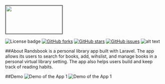 <html>
<img src="RandsBook/Github/randsbook_logo.png" width=180 height=90 style="border: 2px solid dimgray"/>
</html>

![License badge](https://img.shields.io/github/license/rezaSaker/RandsBook-2?logo=MIT) [![GitHub forks](https://img.shields.io/github/forks/rezaSaker/RandsBook-2)](https://github.com/rezaSaker/RandsBook-2/network) [![GitHub stars](https://img.shields.io/github/stars/rezaSaker/RandsBook-2)](https://github.com/rezaSaker/RandsBook-2/stargazers) [![GitHub issues](https://img.shields.io/github/issues/rezaSaker/RandsBook-2)](https://github.com/rezaSaker/RandsBook-2/issues) ![alt text](https://img.shields.io/badge/Version-1.1.1.5-green.svg)

##About
Randsbook is a personal library app built with Laravel. The app allows its users to search for books, add, wihslist, and manage books in a personal virtual library setting. The app also helps users build and keep track of reading habits. 

##Demo
![Demo of the App 1](Randsbook-2/Github/randsbook_demo1.gif)
![Demo of the App 1](Randsbook-2/Github/randsbook_demo2.gif)
